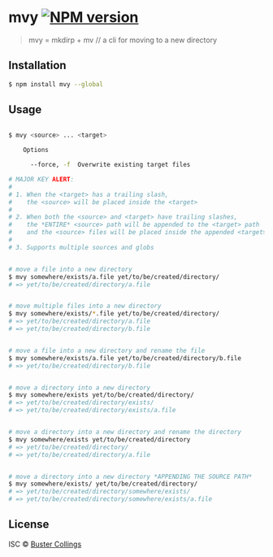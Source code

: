 # mvy [![NPM version][npm-image]][npm-url]

> mvy = mkdirp + mv // a cli for moving to a new directory

## Installation

```sh
$ npm install mvy --global
```

## Usage

```sh

$ mvy <source> ... <target>

    Options

      --force, -f  Overwrite existing target files

```

```sh
# MAJOR KEY ALERT:
#
# 1. When the <target> has a trailing slash,
#    the <source> will be placed inside the <target>
#
# 2. When both the <source> and <target> have trailing slashes,
#    the *ENTIRE* <source> path will be appended to the <target> path
#    and the <source> files will be placed inside the appended <target> path
#
# 3. Supports multiple sources and globs


# move a file into a new directory
$ mvy somewhere/exists/a.file yet/to/be/created/directory/
# => yet/to/be/created/directory/a.file


# move multiple files into a new directory
$ mvy somewhere/exists/*.file yet/to/be/created/directory/
# => yet/to/be/created/directory/a.file
# => yet/to/be/created/directory/b.file


# move a file into a new directory and rename the file
$ mvy somewhere/exists/a.file yet/to/be/created/directory/b.file
# => yet/to/be/created/directory/b.file


# move a directory into a new directory
$ mvy somewhere/exists yet/to/be/created/directory/
# => yet/to/be/created/directory/exists/
# => yet/to/be/created/directory/exists/a.file


# move a directory into a new directory and rename the directory
$ mvy somewhere/exists yet/to/be/created/directory
# => yet/to/be/created/directory/
# => yet/to/be/created/directory/a.file


# move a directory into a new directory *APPENDING THE SOURCE PATH*
$ mvy somewhere/exists/ yet/to/be/created/directory/
# => yet/to/be/created/directory/somewhere/exists/
# => yet/to/be/created/directory/somewhere/exists/a.file

```

## License

ISC © [Buster Collings](https://about.me/buster)

[npm-image]: https://badge.fury.io/js/mvy.svg
[npm-url]: https://npmjs.org/package/mvy
